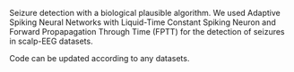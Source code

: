 Seizure detection with a biological plausible algorithm. We used Adaptive Spiking Neural Networks with Liquid-Time Constant Spiking Neuron and Forward Propapagation Through Time (FPTT)
for the detection of seizures in scalp-EEG datasets. 

Code can be updated according to any datasets. 
